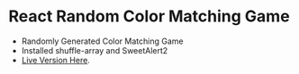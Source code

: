 # React Random Color Matching Game

- Randomly Generated Color Matching Game
- Installed shuffle-array and SweetAlert2
- [Live Version Here](https://memgame.netlify.com/).
